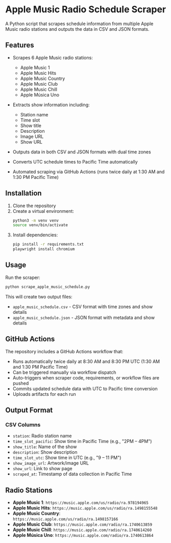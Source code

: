 # Apple Music Radio Schedule Scraper

A Python script that scrapes schedule information from multiple Apple Music radio stations and outputs the data in CSV and JSON formats.

## Features

- Scrapes 6 Apple Music radio stations:
  - Apple Music 1
  - Apple Music Hits
  - Apple Music Country
  - Apple Music Club
  - Apple Music Chill
  - Apple Música Uno

- Extracts show information including:
  - Station name
  - Time slot
  - Show title
  - Description
  - Image URL
  - Show URL

- Outputs data in both CSV and JSON formats with dual time zones
- Converts UTC schedule times to Pacific Time automatically
- Automated scraping via GitHub Actions (runs twice daily at 1:30 AM and 1:30 PM Pacific Time)

## Installation

1. Clone the repository
2. Create a virtual environment:
   ```bash
   python3 -m venv venv
   source venv/bin/activate
   ```
3. Install dependencies:
   ```bash
   pip install -r requirements.txt
   playwright install chromium
   ```

## Usage

Run the scraper:
```bash
python scrape_apple_music_schedule.py
```

This will create two output files:
- `apple_music_schedule.csv` - CSV format with time zones and show details
- `apple_music_schedule.json` - JSON format with metadata and show details

## GitHub Actions

The repository includes a GitHub Actions workflow that:
- Runs automatically twice daily at 8:30 AM and 8:30 PM UTC (1:30 AM and 1:30 PM Pacific Time)
- Can be triggered manually via workflow dispatch
- Auto-triggers when scraper code, requirements, or workflow files are pushed
- Commits updated schedule data with UTC to Pacific time conversion
- Uploads artifacts for each run

## Output Format

### CSV Columns
- `station`: Radio station name
- `time_slot_pacific`: Show time in Pacific Time (e.g., "2PM – 4PM")
- `show_title`: Name of the show
- `description`: Show description
- `time_slot_utc`: Show time in UTC (e.g., "9 – 11 PM")
- `show_image_url`: Artwork/image URL
- `show_url`: Link to show page
- `scraped_at`: Timestamp of data collection in Pacific Time

## Radio Stations

- **Apple Music 1**: `https://music.apple.com/us/radio/ra.978194965`
- **Apple Music Hits**: `https://music.apple.com/us/radio/ra.1498155548`
- **Apple Music Country**: `https://music.apple.com/us/radio/ra.1498157166`
- **Apple Music Club**: `https://music.apple.com/radio/ra.1740613859`
- **Apple Music Chill**: `https://music.apple.com/radio/ra.1740614260`
- **Apple Música Uno**: `https://music.apple.com/radio/ra.1740613864`
